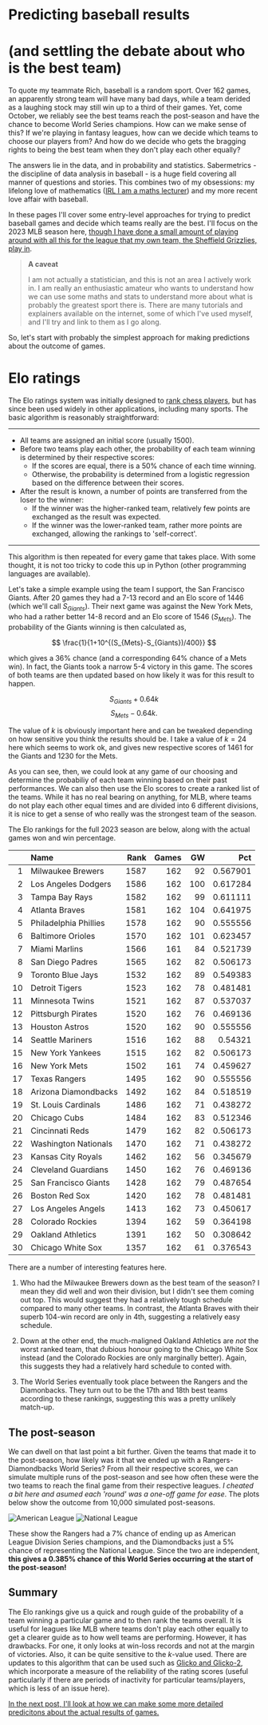 # Predicting baseball results 
# (and settling the debate about who is the best team)

To quote my teammate Rich, baseball is a random sport. Over 162 games, an apparently strong team will have many bad days, while a team derided as a laughing stock may still win up to a third of their games. Yet, come October, we reliably see the best teams reach the post-season and have the chance to become World Series champions. How can we make sense of this? If we're playing in fantasy leagues, how can we decide which teams to choose our players from? And how do we decide who gets the bragging rights to being the best team when they don't play each other equally?

The answers lie in the data, and in probability and statistics. Sabermetrics - the discipline of data analysis in baseball - is a huge field covering all manner of questions and stories. This combines two of my obsessions: my lifelong love of mathematics ([IRL I am a maths lecturer](/index)) and my more recent love affair with baseball.

In these pages I'll cover some entry-level approaches for trying to predict baseball games and decide which teams really are the best. I'll focus on the 2023 MLB season here, [though I have done a small amount of playing around with all this for the league that my own team, the Sheffield Grizzlies, play in](/bblratings).

> **A caveat**
>
> I am not actually a statistician, and this is not an area I actively work in. I am really an enthusiastic amateur who wants to understand how we can use some maths and stats to understand more about what is probably the greatest sport there is. There are many tutorials and explainers available on the internet, some of which I've used myself, and I'll try and link to them as I go along.

So, let's start with probably the simplest approach for making predictions about the outcome of games.

# Elo ratings

The Elo ratings system was initially designed to [rank chess players](https://en.wikipedia.org/wiki/Elo_rating_system), but has since been used widely in other applications, including many sports. The basic algorithm is reasonably straightforward:

---

* All teams are assigned an initial score (usually 1500).
* Before two teams play each other, the probability of each team winning is determined by their respective scores:
    * If the scores are equal, there is a 50% chance of each time winning.
    * Otherwise, the probability is determined from a logistic regression based on the difference between their scores.
* After the result is known, a number of points are transferred from the loser to the winner:
    * If the winner was the higher-ranked team, relatively few points are exchanged as the result was expected.
    * If the winner was the lower-ranked team, rather more points are exchanged, allowing the rankings to 'self-correct'.
 
---

This algorithm is then repeated for every game that takes place. With some thought, it is not too tricky to code this up in Python (other programming languages are available).

Let's take a simple example using the team I support, the San Francisco Giants. After 20 games they had a 7-13 record and an Elo score of 1446 (which we'll call $S_{Giants}$). Their next game was against the New York Mets, who had a rather better 14-8 record and an Elo score of 1546 ($S_{Mets}$). The probability of the Giants winning is then calculated as,

$$ \frac{1}{1+10^{(S_{Mets}-S_{Giants})/400}} $$

which gives a 36% chance (and a corresponding 64% chance of a Mets win). In fact, the Giants took a narrow 5-4 victory in this game. The scores of both teams are then updated based on how likely it was for this result to happen.

$$ S_{Giants} + 0.64k $$
$$ S_{Mets} - 0.64k. $$

The value of $k$ is obviously important here and can be tweaked depending on how sensitive you think the results should be. I take a value of $k=24$ here which seems to work ok, and gives new respective scores of 1461 for the Giants and 1230 for the Mets.

As you can see, then, we could look at any game of our choosing and determine the probabiliy of each team winning based on their past performances. We can also then use the Elo scores to create a ranked list of the teams. While it has no real bearing on anything, for MLB, where teams do not play each other equal times and are divided into 6 different divisions, it is nice to get a sense of who really was the strongest team of the season.

The Elo rankings for the full 2023 season are below, along with the actual games won and win percentage.

|    | Name                  |   Rank |   Games |   GW |      Pct |
|---:|:----------------------|-------:|--------:|-----:|---------:|
|  1 | Milwaukee Brewers     |   1587 |     162 |   92 | 0.567901 |
|  2 | Los Angeles Dodgers   |   1586 |     162 |  100 | 0.617284 |
|  3 | Tampa Bay Rays        |   1582 |     162 |   99 | 0.611111 |
|  4 | Atlanta Braves        |   1581 |     162 |  104 | 0.641975 |
|  5 | Philadelphia Phillies |   1578 |     162 |   90 | 0.555556 |
|  6 | Baltimore Orioles     |   1570 |     162 |  101 | 0.623457 |
|  7 | Miami Marlins         |   1566 |     161 |   84 | 0.521739 |
|  8 | San Diego Padres      |   1565 |     162 |   82 | 0.506173 |
|  9 | Toronto Blue Jays     |   1532 |     162 |   89 | 0.549383 |
| 10 | Detroit Tigers        |   1523 |     162 |   78 | 0.481481 |
| 11 | Minnesota Twins       |   1521 |     162 |   87 | 0.537037 |
| 12 | Pittsburgh Pirates    |   1520 |     162 |   76 | 0.469136 |
| 13 | Houston Astros        |   1520 |     162 |   90 | 0.555556 |
| 14 | Seattle Mariners      |   1516 |     162 |   88 | 0.54321  |
| 15 | New York Yankees      |   1515 |     162 |   82 | 0.506173 |
| 16 | New York Mets         |   1502 |     161 |   74 | 0.459627 |
| 17 | Texas Rangers         |   1495 |     162 |   90 | 0.555556 |
| 18 | Arizona Diamondbacks  |   1492 |     162 |   84 | 0.518519 |
| 19 | St. Louis Cardinals   |   1486 |     162 |   71 | 0.438272 |
| 20 | Chicago Cubs          |   1484 |     162 |   83 | 0.512346 |
| 21 | Cincinnati Reds       |   1479 |     162 |   82 | 0.506173 |
| 22 | Washington Nationals  |   1470 |     162 |   71 | 0.438272 |
| 23 | Kansas City Royals    |   1462 |     162 |   56 | 0.345679 |
| 24 | Cleveland Guardians   |   1450 |     162 |   76 | 0.469136 |
| 25 | San Francisco Giants  |   1428 |     162 |   79 | 0.487654 |
| 26 | Boston Red Sox        |   1420 |     162 |   78 | 0.481481 |
| 27 | Los Angeles Angels    |   1413 |     162 |   73 | 0.450617 |
| 28 | Colorado Rockies      |   1394 |     162 |   59 | 0.364198 |
| 29 | Oakland Athletics     |   1391 |     162 |   50 | 0.308642 |
| 30 | Chicago White Sox     |   1357 |     162 |   61 | 0.376543 |

There are a number of interesting features here. 

1. Who had the Milwaukee Brewers down as the best team of the season? I mean they did well and won their division, but I didn't see them coming out top. This would suggest they had a relatively tough schedule compared to many other teams. In contrast, the Atlanta Braves with their superb 104-win record are only in 4th, suggesting a relatively easy schedule.

2. Down at the other end, the much-maligned Oakland Athletics are *not* the worst ranked team, that dubious honour going to the Chicago White Sox instead (and the Colorado Rockies are only marginally better). Again, this suggests they had a relatively hard schedule to conted with.

3. The World Series eventually took place between the Rangers and the Diamonbacks. They turn out to be the 17th and 18th best teams according to these rankings, suggesting this was a pretty unlikely match-up.

## The post-season

We can dwell on that last point a bit further. Given the teams that made it to the post-season, how likely was it that we ended up with a Rangers-Diamondbacks World Series? From all their respective scores, we can simulate multiple runs of the post-season and see how often these were the two teams to reach the final game from their respective leagues. *I cheated a bit here and asumed each 'round' was a one-off game for ease*. The plots below show the outcome from 10,000 simulated post-seasons.

![American League](aschamps.png "Predicted ALDS champions")
![National League](nschamps.png "Predicted NLDS champions")

These show the Rangers had a 7% chance of ending up as American League Division Series champions, and the Diamondbacks just a 5% chance of representing the National League. Since the two are independent, **this gives a 0.385% chance of this World Series occurring at the start of the post-season!**

## Summary

The Elo rankings give us a quick and rough guide of the probability of a team winning a particular game and to then rank the teams overall. It is useful for leagues like MLB where teams don't play each other equally to get a clearer guide as to how well teams are performing. However, it has drawbacks. For one, it only looks at win-loss records and not at the margin of victories. Also, it can be quite sensitive to the $k$-value used. There are updates to this algorithm that can be used such as [Glicko and Glicko-2](https://en.wikipedia.org/wiki/Glicko_rating_system), which incorporate a measure of the reliability of the rating scores (useful particularly if there are periods of inactivity for particular teams/players, which is less of an issue here).

[In the next post, I'll look at how we can make some more detailed predicitons about the actual results of games.](/mlb23_pg3.html)


```python

```
